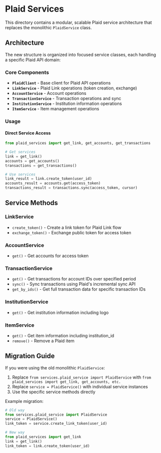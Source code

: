 # Plaid Services

This directory contains a modular, scalable Plaid service architecture that replaces the monolithic `PlaidService` class.

## Architecture

The new structure is organized into focused service classes, each handling a specific Plaid API domain:

### Core Components

- **`PlaidClient`** - Base client for Plaid API operations
- **`LinkService`** - Plaid Link operations (token creation, exchange)
- **`AccountService`** - Account operations
- **`TransactionService`** - Transaction operations and sync
- **`InstitutionService`** - Institution information operations
- **`ItemService`** - Item management operations

### Usage

#### Direct Service Access

```python
from plaid_services import get_link, get_accounts, get_transactions

# Get services
link = get_link()
accounts = get_accounts()
transactions = get_transactions()

# Use services
link_result = link.create_token(user_id)
accounts_result = accounts.get(access_token)
transactions_result = transactions.sync(access_token, cursor)
```

## Service Methods

### LinkService

- `create_token()` - Create a link token for Plaid Link flow
- `exchange_token()` - Exchange public token for access token

### AccountService

- `get()` - Get accounts for access token

### TransactionService

- `get()` - Get transactions for account IDs over specified period
- `sync()` - Sync transactions using Plaid's incremental sync API
- `get_by_ids()` - Get full transaction data for specific transaction IDs

### InstitutionService

- `get()` - Get institution information including logo

### ItemService

- `get()` - Get item information including institution_id
- `remove()` - Remove a Plaid item

## Migration Guide

If you were using the old monolithic `PlaidService`:

1. Replace `from services.plaid_service import PlaidService` with `from plaid_services import get_link, get_accounts, etc.`
2. Replace `service = PlaidService()` with individual service instances
3. Use the specific service methods directly

Example migration:
```python
# Old way
from services.plaid_service import PlaidService
service = PlaidService()
link_token = service.create_link_token(user_id)

# New way
from plaid_services import get_link
link = get_link()
link_token = link.create_token(user_id)
``` 